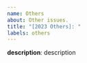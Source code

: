 ```yaml
---
name: Others
about: Other issues.
title: "[2023 Others]: "
labels: others
---
```


**description**: description

